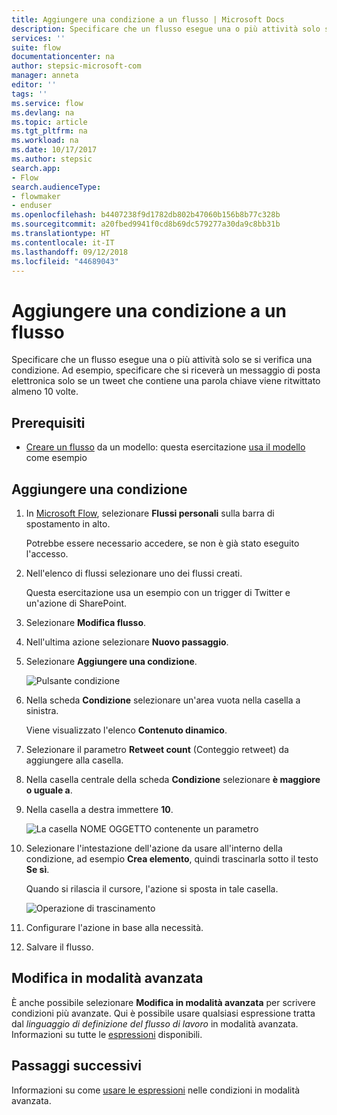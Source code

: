 ```yaml
---
title: Aggiungere una condizione a un flusso | Microsoft Docs
description: Specificare che un flusso esegue una o più attività solo se si verifica una condizione.
services: ''
suite: flow
documentationcenter: na
author: stepsic-microsoft-com
manager: anneta
editor: ''
tags: ''
ms.service: flow
ms.devlang: na
ms.topic: article
ms.tgt_pltfrm: na
ms.workload: na
ms.date: 10/17/2017
ms.author: stepsic
search.app:
- Flow
search.audienceType:
- flowmaker
- enduser
ms.openlocfilehash: b4407238f9d1782db802b47060b156b8b77c328b
ms.sourcegitcommit: a20fbed9941f0cd8b69dc579277a30da9c8bb31b
ms.translationtype: HT
ms.contentlocale: it-IT
ms.lasthandoff: 09/12/2018
ms.locfileid: "44689043"
---
```

# <a name="add-a-condition-to-a-flow"></a>Aggiungere una condizione a un flusso

Specificare che un flusso esegue una o più attività solo se si verifica una condizione. Ad esempio, specificare che si riceverà un messaggio di posta elettronica solo se un tweet che contiene una parola chiave viene ritwittato almeno 10 volte.

## <a name="prerequisites"></a>Prerequisiti

* [Creare un flusso](get-started-logic-template.md) da un modello: questa esercitazione [usa il modello](https://flow.microsoft.com/galleries/public/templates/e78571e5c70e4806a18eeacba5a897c8/) come esempio

## <a name="add-a-condition"></a>Aggiungere una condizione

1. In [Microsoft Flow](https://flow.microsoft.com), selezionare **Flussi personali** sulla barra di spostamento in alto.

    Potrebbe essere necessario accedere, se non è già stato eseguito l'accesso.

1. Nell'elenco di flussi selezionare uno dei flussi creati.

    Questa esercitazione usa un esempio con un trigger di Twitter e un'azione di SharePoint.

1. Selezionare **Modifica flusso**.

1. Nell'ultima azione selezionare **Nuovo passaggio**.

1. Selezionare **Aggiungere una condizione**.

    ![Pulsante condizione](./media/add-condition/add-condition.png)

1. Nella scheda **Condizione** selezionare un'area vuota nella casella a sinistra.

    Viene visualizzato l'elenco **Contenuto dinamico**.

1. Selezionare il parametro **Retweet count** (Conteggio retweet) da aggiungere alla casella.

1. Nella casella centrale della scheda **Condizione** selezionare **è maggiore o uguale a**.

1. Nella casella a destra immettere **10**.

    ![La casella NOME OGGETTO contenente un parametro](./media/add-condition/specify-condition.png)

1. Selezionare l'intestazione dell'azione da usare all'interno della condizione, ad esempio **Crea elemento**, quindi trascinarla sotto il testo **Se sì**.

    Quando si rilascia il cursore, l'azione si sposta in tale casella.

    ![Operazione di trascinamento](./media/add-condition/drag-action.png)

1. Configurare l'azione in base alla necessità.

1. Salvare il flusso.

## <a name="edit-in-advanced-mode"></a>Modifica in modalità avanzata

È anche possibile selezionare **Modifica in modalità avanzata** per scrivere condizioni più avanzate. Qui è possibile usare qualsiasi espressione tratta dal *linguaggio di definizione del flusso di lavoro* in modalità avanzata. Informazioni su tutte le [espressioni](https://msdn.microsoft.com/library/azure/mt643789.aspx) disponibili.

## <a name="next-steps"></a>Passaggi successivi

Informazioni su come [usare le espressioni](use-expressions-in-conditions.md) nelle condizioni in modalità avanzata.
